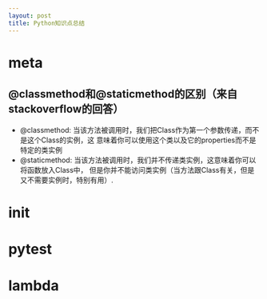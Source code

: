 ```yaml
---
layout: post
title: Python知识点总结
---
```

# meta
## @classmethod和@staticmethod的区别（来自stackoverflow的回答）
+ @classmethod: 当该方法被调用时，我们把Class作为第一个参数传递，而不是这个Class的实例，这
意味着你可以使用这个类以及它的properties而不是特定的类实例
+ @staticmethod: 当该方法被调用时，我们并不传递类实例，这意味着你可以将函数放入Class中，
但是你并不能访问类实例（当方法跟Class有关，但是又不需要实例时，特别有用）.

# __init__

# pytest

# lambda
